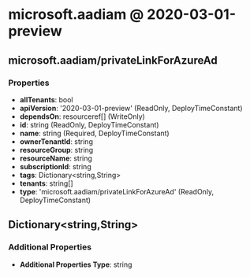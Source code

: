 # microsoft.aadiam @ 2020-03-01-preview

## microsoft.aadiam/privateLinkForAzureAd
### Properties
* **allTenants**: bool
* **apiVersion**: '2020-03-01-preview' (ReadOnly, DeployTimeConstant)
* **dependsOn**: resourceref[] (WriteOnly)
* **id**: string (ReadOnly, DeployTimeConstant)
* **name**: string (Required, DeployTimeConstant)
* **ownerTenantId**: string
* **resourceGroup**: string
* **resourceName**: string
* **subscriptionId**: string
* **tags**: Dictionary<string,String>
* **tenants**: string[]
* **type**: 'microsoft.aadiam/privateLinkForAzureAd' (ReadOnly, DeployTimeConstant)

## Dictionary<string,String>
### Additional Properties
* **Additional Properties Type**: string

